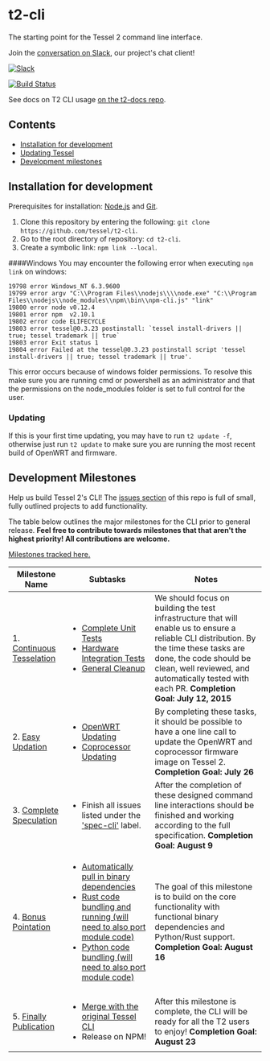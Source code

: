 # t2-cli
The starting point for the Tessel 2 command line interface.

Join the [conversation on Slack](https://tessel-slack.herokuapp.com/), our project's chat client!

[![Slack](http://tessel-slack.herokuapp.com/badge.svg)](https://tessel-slack.herokuapp.com/)

[![Build Status](https://travis-ci.org/tessel/t2-cli.svg?branch=master)](https://travis-ci.org/tessel/t2-cli)

See docs on T2 CLI usage [on the t2-docs repo](https://github.com/tessel/t2-docs/blob/master/cli.md).

## Contents

* [Installation for development](#installation-for-development)
* [Updating Tessel](#updating-tessel-2-on-board-osfirmware)
* [Development milestones](#development-milestones)

## Installation for development
Prerequisites for installation: [Node.js](https://nodejs.org/) and [Git](https://git-scm.com/downloads).

1. Clone this repository by entering the following: `git clone https://github.com/tessel/t2-cli`.
2. Go to the root directory of repository: `cd t2-cli`.
3. Create a symbolic link: `npm link --local`.

####Windows
You may encounter the following error when executing `npm link` on windows:
```
19798 error Windows_NT 6.3.9600
19799 error argv "C:\\Program Files\\nodejs\\\\node.exe" "C:\\Program Files\\nodejs\\node_modules\\npm\\bin\\npm-cli.js" "link"
19800 error node v0.12.4
19801 error npm  v2.10.1
19802 error code ELIFECYCLE
19803 error tessel@0.3.23 postinstall: `tessel install-drivers || true; tessel trademark || true`
19803 error Exit status 1
19804 error Failed at the tessel@0.3.23 postinstall script 'tessel install-drivers || true; tessel trademark || true'.
```
This error occurs because of windows folder permissions. To resolve this make sure you are running cmd or powershell as an administrator and that the permissions on the node_modules folder is set to full control for the user.

### Updating
If this is your first time updating, you may have to run `t2 update -f`, otherwise just run `t2 update` to make sure you are running the most recent build of OpenWRT and firmware.

## Development Milestones
Help us build Tessel 2's CLI! The [issues section](https://github.com/tessel/t2-cli/issues) of this repo is full of small, fully outlined projects to add functionality.

The table below outlines the major milestones for the CLI prior to general release. **Feel free to contribute towards milestones that that aren't the highest priority! All contributions are welcome.**

[Milestones tracked here.](https://github.com/tessel/t2-cli/milestones)

| Milestone Name            | Subtasks                                                                                                                                                                                                                    | Notes                                                                                                                                                                                                                                                      |
|---------------------------|-----------------------------------------------------------------------------------------------------------------------------------------------------------------------------------------------------------------------------|------------------------------------------------------------------------------------------------------------------------------------------------------------------------------------------------------------------------------------------------------------|
| 1. [Continuous Tesselation](https://github.com/tessel/t2-cli/milestones/Continuous%20Tesselation) | <ul><li>[Complete Unit Tests](https://github.com/tessel/t2-cli/issues/72)</li><li>[Hardware Integration Tests](https://github.com/tessel/t2-cli/issues/155)</li><li>[General Cleanup](https://github.com/tessel/t2-cli/issues/104)</li></ul>            | We should focus on building the test infrastructure that will enable us to ensure a reliable CLI distribution. By the time these tasks are done, the code should be clean, well reviewed, and automatically tested with each PR.  **Completion Goal: July 12, 2015** |
|      2. [Easy Updation](https://github.com/tessel/t2-cli/milestones/Easy%20Updation)     | <ul><li>[ OpenWRT Updating](https://github.com/tessel/t2-cli/issues/81)</li><li>[Coprocessor Updating](https://github.com/tessel/t2-cli/issues/109)</li></ul>                                                                                     | By completing these tasks, it should be possible to have a one line call to update the OpenWRT and coprocessor firmware image on Tessel 2.   **Completion Goal: July 26**                                                                                      |
|  3. [Complete Speculation](https://github.com/tessel/t2-cli/milestones/Complete%20Speculation)  | <ul><li>Finish all issues listed under the ['spec-cli'](https://github.com/tessel/t2-cli/labels/spec-cli) label.</li></ul>                                                                                                                   | After the completion of these designed command line interactions should be finished and working according to the full specification.  **Completion Goal: August 9**                                                                                            |
|    4. [Bonus Pointation](https://github.com/tessel/t2-cli/milestones/Bonus%20Pointation)    | <ul><li>[Automatically pull in binary dependencies](https://github.com/tessel/t2-cli/issues/96)</li><li>[Rust code bundling and running (will need to also port module code)](https://github.com/tessel/t2-cli/issues/200)</li><li>[Python code bundling (will need to also port module code)](https://github.com/tessel/t2-cli/issues/201)</li></ul> | The goal of this milestone is to build on the core functionality with functional binary dependencies and Python/Rust support.  **Completion Goal: August 16**                                                                                                  |
|   5. [Finally Publication](https://github.com/tessel/t2-cli/milestones/Finally%20Publication)  | <ul><li>[ Merge with the original Tessel CLI](https://github.com/tessel/t2-cli/issues/15)</li><li> Release on NPM!</li></ul>                                                                                                                       | After this milestone is complete, the CLI will be ready for all the T2 users to enjoy!  **Completion Goal: August 23**                                                                                                                                         |
